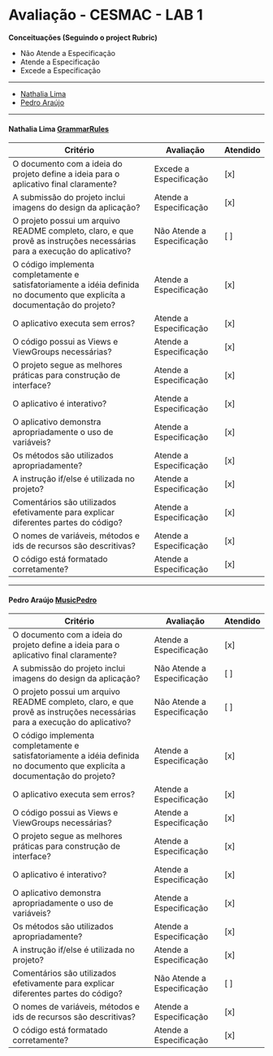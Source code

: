 # Avaliação - CESMAC - LAB 1

**Conceituações (Seguindo o project Rubric)**

- Não Atende a Especificação
- Atende a Especificação
- Excede a Especificação

___

* [Nathalia Lima](#nathalia-lima-grammarrules)
* [Pedro Araújo](#pedro-araújo-musicpedro)

___

#### Nathalia Lima [GrammarRules](https://github.com/nathalialima/GrammarRules.git)

| Critério                                                                              | Avaliação                   | Atendido |
|---------------------------------------------------------------------------------------|-----------------------------|----------|
| O documento com a ideia do projeto define a ideia para o aplicativo final claramente? | Excede a Especificação | [x] |
| A submissão do projeto inclui imagens do design da aplicação?                         | Atende a Especificação | [x] |
| O projeto possui um arquivo README completo, claro, e que provê as instruções necessárias para a execução do aplicativo?| Não Atende a Especificação | [ ] |
| O código implementa completamente e satisfatoriamente a idéia definida no documento que explicíta a documentação do projeto? | Atende a Especificação | [x] |
| O aplicativo executa sem erros? | Atende a Especificação | [x] |
| O código possui as Views e ViewGroups necessárias? | Atende a Especificação | [x] |
| O projeto segue as melhores práticas para construção de interface? | Atende a Especificação | [x] |
| O aplicativo é interativo? | Atende a Especificação | [x] |
| O aplicativo demonstra apropriadamente o uso de variáveis? | Atende a Especificação | [x] |
| Os métodos são utilizados apropriadamente? | Atende a Especificação | [x] |
| A instrução if/else é utilizada no projeto? | Atende a Especificação | [x] |
| Comentários são utilizados efetivamente para explicar diferentes partes do código? | Atende a Especificação | [x] |
| O nomes de variáveis, métodos e ids de recursos são descritivas? | Atende a Especificação | [x] |
| O código está formatado corretamente? | Atende a Especificação | [x] |

___
#### Pedro Araújo [MusicPedro](https://github.com/pedroaraujo20/MusicPedro)

| Critério                                                                              | Avaliação                   | Atendido |
|---------------------------------------------------------------------------------------|-----------------------------|----------|
| O documento com a ideia do projeto define a ideia para o aplicativo final claramente? | Atende a Especificação | [x] |
| A submissão do projeto inclui imagens do design da aplicação?                         | Não Atende a Especificação | [ ] |
| O projeto possui um arquivo README completo, claro, e que provê as instruções necessárias para a execução do aplicativo?| Não Atende a Especificação | [ ] |
| O código implementa completamente e satisfatoriamente a idéia definida no documento que explicíta a documentação do projeto? | Atende a Especificação | [x] |
| O aplicativo executa sem erros? | Atende a Especificação | [x] |
| O código possui as Views e ViewGroups necessárias? | Atende a Especificação | [x] |
| O projeto segue as melhores práticas para construção de interface? | Atende a Especificação | [x] |
| O aplicativo é interativo? | Atende a Especificação | [x] |
| O aplicativo demonstra apropriadamente o uso de variáveis? | Atende a Especificação | [x] |
| Os métodos são utilizados apropriadamente? | Atende a Especificação | [x] |
| A instrução if/else é utilizada no projeto? | Atende a Especificação | [x] |
| Comentários são utilizados efetivamente para explicar diferentes partes do código? | Não Atende a Especificação | [ ] |
| O nomes de variáveis, métodos e ids de recursos são descritivas? | Atende a Especificação | [x] |
| O código está formatado corretamente? | Atende a Especificação | [x] |

